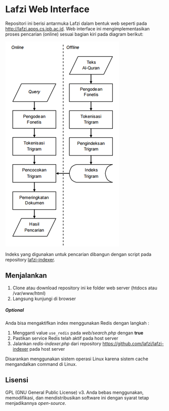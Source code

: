 # Lafzi Web Interface

Repositori ini berisi antarmuka Lafzi dalam bentuk web seperti pada http://lafzi.apps.cs.ipb.ac.id. 
Web interface ini mengimplementasikan proses pencarian (online) sesuai bagian kiri pada diagram berikut:

![Flowchart](https://raw.githubusercontent.com/lafzi/lafzi-indexer/master/docs/flowchart.png)

Indeks yang digunakan untuk pencarian dibangun dengan script pada repository [lafzi-indexer](https://github.com/lafzi/lafzi-indexer).

Menjalankan
---

1. Clone atau download repository ini ke folder web server (htdocs atau /var/www/html)
2. Langsung kunjungi di browser

##### Optional
Anda bisa mengaktifkan index menggunakan Redis dengan langkah :
1. Mengganti value `use_redis` pada *web/search.php* dengan **true**
2. Pastikan service Redis telah aktif pada host server
3. Jalankan *redis-indexer.php* dari repository https://github.com/lafzi/lafzi-indexer pada host server

Disarankan menggunakan sistem operasi Linux karena sistem cache mengandalkan command di Linux.

Lisensi
---

GPL (GNU General Public License) v3. Anda bebas menggunakan, memodifikasi, dan mendistribusikan software ini dengan syarat tetap menjadikannya *open-source*.

